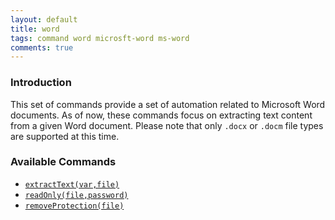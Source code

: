 ```yaml
---
layout: default
title: word
tags: command word microsft-word ms-word
comments: true
---
```



### Introduction
This set of commands provide a set of automation related to Microsoft Word documents. As of now, these commands focus
on extracting text content from a given Word document. Please note that only `.docx` or `.docm` file types are supported
at this time.


### Available Commands
- [`extractText(var,file)`](extractText(var,file))
- [`readOnly(file,password)`](readOnly(file,password))
- [`removeProtection(file)`](removeProtection(file))
